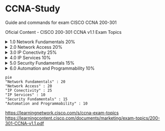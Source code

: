 # CCNA-Study
Guide and commands for exam CISCO CCNA 200-301

Oficial Content - CISCO 
200-301 CCNA v1.1 Exam Topics

<details>
<summary> 1.0 Network Fundamentals           20% </summary>

</details>
<details> 
<summary> 2.0 Network Access                 20% </summary>

</details>
<details> 
<summary> 3.0 IP Conectivity                 25% </summary>

</details>
<details> 
<summary> 4.0 IP Services                    10% </summary>

</details>
<details> 
<summary> 5.0 Security Fundamentals          15% </summary>

</details>
<details> 
<summary> 6.0 Automation and Programmability 10% </summary>

</details> 

```mermaid
pie
"Network Fundamentals" : 20
"Network Access" : 20
"IP Conectivity" : 25
"IP Services" : 10
"Security Fundamentals" : 15
"Automation and Programmability" : 10
```



https://learningnetwork.cisco.com/s/ccna-exam-topics
https://learningcontent.cisco.com/documents/marketing/exam-topics/200-301-CCNA-v1.1.pdf
